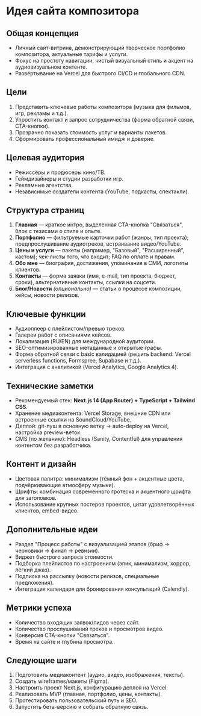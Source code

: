 # Идея сайта композитора

## Общая концепция
- Личный сайт-витрина, демонстрирующий творческое портфолио композитора, актуальные тарифы и услуги.
- Фокус на простоту навигации, чистый визуальный стиль и акцент на аудиовизуальном контенте.
- Развёртывание на Vercel для быстрого CI/CD и глобального CDN.

## Цели
1. Представить ключевые работы композитора (музыка для фильмов, игр, рекламы и т.д.).
2. Упростить контакт и запрос сотрудничества (форма обратной связи, CTA-кнопки).
3. Прозрачно показать стоимость услуг и варианты пакетов.
4. Сформировать профессиональный имидж и доверие.

## Целевая аудитория
- Режиссёры и продюсеры кино/ТВ.
- Геймдизайнеры и студии разработки игр.
- Рекламные агентства.
- Независимые создатели контента (YouTube, подкасты, спектакли).

## Структура страниц
1. **Главная** — краткое интро, выделенная CTA-кнопка "Связаться", блок с тезисами о стиле и опыте.
2. **Портфолио** — фильтруемые карточки работ (жанры, тип проекта); предпрослушивание аудиотреков, встраивание видео/YouTube.
3. **Цены и услуги** — пакеты (например, "Базовый", "Расширенный", кастом); чек-листы того, что входит; FAQ по оплате и правам.
4. **Обо мне** — биография, достижения, упоминания в СМИ, логотипы клиентов.
5. **Контакты** — форма заявки (имя, e-mail, тип проекта, бюджет, сроки), альтернативные контакты, ссылки на соцсети.
6. **Блог/Новости** *(опционально)* — статьи о процессе композиции, кейсы, новости релизов.

## Ключевые функции
- Аудиоплеер с плейлистом/превью треков.
- Галереи работ с описаниями кейсов.
- Локализация (RU/EN) для международной аудитории.
- SEO-оптимизированные метаданные и открытые графы.
- Форма обратной связи с basic валидацией (решить backend: Vercel serverless functions, Formspree, Supabase и т.д.).
- Интеграция с аналитикой (Vercel Analytics, Google Analytics 4).

## Технические заметки
- Рекомендуемый стек: **Next.js 14 (App Router) + TypeScript + Tailwind CSS**.
- Хранение медиаконтента: Vercel Storage, внешние CDN или встроенные ссылки на SoundCloud/YouTube.
- Деплой: git-пуш в основную ветку → auto-deploy на Vercel, настройка preview-веток.
- CMS (по желанию): Headless (Sanity, Contentful) для управления контентом без разработчика.

## Контент и дизайн
- Цветовая палитра: минимализм (тёмный фон + акцентные цвета, подчёркивающие атмосферу музыки).
- Шрифты: комбинация современного гротеска и акцентного шрифта для заголовков.
- Использование крупных постеров проектов, цитат удовлетворённых клиентов, embed-видео.

## Дополнительные идеи
- Раздел "Процесс работы" с визуализацией этапов (бриф → черновики → финал → ревизии).
- Виджет быстрого запроса стоимости.
- Подборка плейлистов по настроениям (эпик, минимализм, хоррор, лёгкий джаз).
- Подписка на рассылку (новости релизов, специальные предложения).
- Интеграция календаря для бронирования консультаций (Calendly).

## Метрики успеха
- Количество входящих заявок/лидов через сайт.
- Количество прослушиваний треков и просмотров видео.
- Конверсия CTA-кнопки "Связаться".
- Время на сайте и глубина просмотра.

## Следующие шаги
1. Подготовить медиаконтент (аудио, видео, изображения, тексты).
2. Создать wireframes/макеты (Figma).
3. Настроить проект Next.js, конфигурацию деплоя на Vercel.
4. Реализовать MVP (главная, портфолио, цены, контакты).
5. Протестировать пользовательский путь и SEO.
6. Запустить бета-версию и собрать обратную связь.
